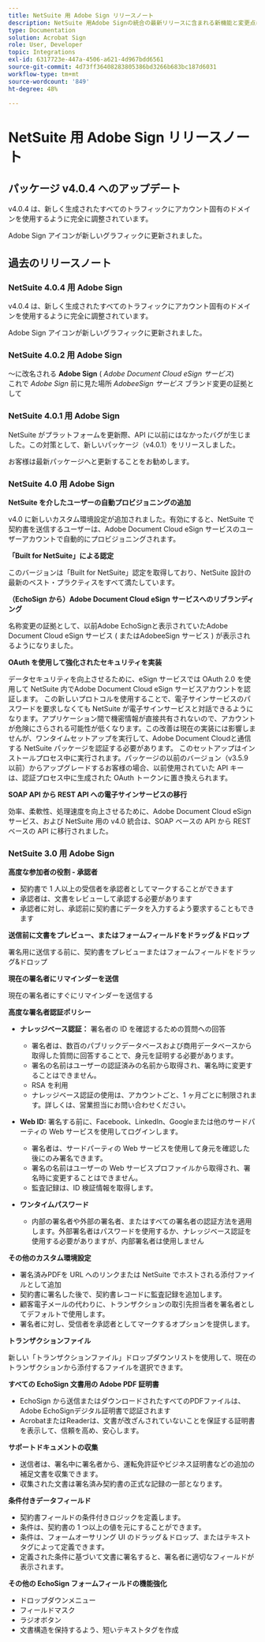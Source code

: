 ```yaml
---
title: NetSuite 用 Adobe Sign リリースノート
description: NetSuite 用Adobe Signの統合の最新リリースに含まれる新機能と変更点について説明します。
type: Documentation
solution: Acrobat Sign
role: User, Developer
topic: Integrations
exl-id: 6317723e-447a-4506-a621-4d967bdd6561
source-git-commit: 4d73ff36408283805386bd3266b683bc187d6031
workflow-type: tm+mt
source-wordcount: '849'
ht-degree: 48%

---
```


# NetSuite 用 Adobe Sign リリースノート

## パッケージ v4.0.4 へのアップデート

v4.0.4 は、新しく生成されたすべてのトラフィックにアカウント固有のドメインを使用するように完全に調整されています。

Adobe Sign アイコンが新しいグラフィックに更新されました。

## 過去のリリースノート

### NetSuite 4.0.4 用 Adobe Sign

v4.0.4 は、新しく生成されたすべてのトラフィックにアカウント固有のドメインを使用するように完全に調整されています。

Adobe Sign アイコンが新しいグラフィックに更新されました。

### NetSuite 4.0.2 用 Adobe Sign

～に改名される **Adobe Sign** ( *Adobe Document Cloud eSign サービス*)\
これで *Adobe Sign* 前に見た場所 *AdobeeSign サービス* ブランド変更の証拠として

### NetSuite 4.0.1 用 Adobe Sign

NetSuite がプラットフォームを更新際、API に以前にはなかったバグが生じました。この対策として、新しいパッケージ（v4.0.1）をリリースしました。

お客様は最新パッケージへと更新することをお勧めします。

### NetSuite 4.0 用 Adobe Sign

**NetSuite を介したユーザーの自動プロビジョニングの追加**

v4.0 に新しいカスタム環境設定が追加されました。有効にすると、NetSuite で契約書を送信するユーザーは、Adobe Document Cloud eSign サービスのユーザーアカウントで自動的にプロビジョニングされます。

**「Built for NetSuite」による認定**

このバージョンは「Built for NetSuite」認定を取得しており、NetSuite 設計の最新のベスト・プラクティスをすべて満たしています。

**（EchoSign から）Adobe Document Cloud eSign サービスへのリブランディング**

名称変更の証拠として、以前Adobe EchoSignと表示されていたAdobe Document Cloud eSign サービス ( またはAdobeeSign サービス ) が表示されるようになりました。

**OAuth を使用して強化されたセキュリティを実装**

データセキュリティを向上させるために、eSign サービスでは OAuth 2.0 を使用して NetSuite 内でAdobe Document Cloud eSign サービスアカウントを認証します。 この新しいプロトコルを使用することで、電子サインサービスのパスワードを要求しなくても NetSuite が電子サインサービスと対話できるようになります。アプリケーション間で機密情報が直接共有されないので、アカウントが危険にさらされる可能性が低くなります。この改善は現在の実装には影響しませんが、ワンタイムセットアップを実行して、Adobe Document Cloudと通信する NetSuite パッケージを認証する必要があります。 このセットアップはインストールプロセス中に実行されます。パッケージの以前のバージョン（v3.5.9 以前）からアップグレードするお客様の場合、以前使用されていた API キーは、認証プロセス中に生成された OAuth トークンに置き換えられます。

**SOAP API から REST API への電子サインサービスの移行**

効率、柔軟性、処理速度を向上させるために、Adobe Document Cloud eSign サービス、および NetSuite 用の v4.0 統合は、SOAP ベースの API から REST ベースの API に移行されました。

### NetSuite 3.0 用 Adobe Sign

**高度な参加者の役割 - 承認者**

* 契約書で 1 人以上の受信者を承認者としてマークすることができます
* 承認者は、文書をレビューして承認する必要があります
* 承認者に対し、承認前に契約書にデータを入力するよう要求することもできます

**送信前に文書をプレビュー、またはフォームフィールドをドラッグ＆ドロップ**

署名用に送信する前に、契約書をプレビューまたはフォームフィールドをドラッグ&amp;ドロップ

**現在の署名者にリマインダーを送信**

現在の署名者にすぐにリマインダーを送信する

**高度な署名者認証ポリシー**

* **ナレッジベース認証：** 署名者の ID を確認するための質問への回答
   * 署名者は、数百のパブリックデータベースおよび商用データベースから取得した質問に回答することで、身元を証明する必要があります。
   * 署名の名前はユーザーの認証済みの名前から取得され、署名時に変更することはできません。
   * RSA を利用
   * ナレッジベース認証の使用は、アカウントごと、1 ヶ月ごとに制限されます。詳しくは、営業担当にお問い合わせください。

* **Web ID:** 署名する前に、Facebook、LinkedIn、Googleまたは他のサードパーティの Web サービスを使用してログインします。

   * 署名者は、サードパーティの Web サービスを使用して身元を確認した後にのみ署名できます。
   * 署名の名前はユーザーの Web サービスプロファイルから取得され、署名時に変更することはできません。
   * 監査記録は、ID 検証情報を取得します。

* **ワンタイムパスワード**
   * 内部の署名者や外部の署名者、またはすべての署名者の認証方法を適用します。外部署名者はパスワードを使用するか、ナレッジベース認証を使用する必要がありますが、内部署名者は使用しません

**その他のカスタム環境設定**

* 署名済みPDFを URL へのリンクまたは NetSuite でホストされる添付ファイルとして追加
* 契約書に署名した後で、契約書レコードに監査記録を追加します。
* 顧客電子メールの代わりに、トランザクションの取引先担当者を署名者としてデフォルトで使用します。
* 署名者に対し、受信者を承認者としてマークするオプションを提供します。

**トランザクションファイル**

新しい「トランザクションファイル」ドロップダウンリストを使用して、現在のトランザクションから添付するファイルを選択できます。

**すべての EchoSign 文書用の Adobe PDF 証明書**

* EchoSign から送信またはダウンロードされたすべてのPDFファイルは、Adobe EchoSignデジタル証明書で認証されます
* AcrobatまたはReaderは、文書が改ざんされていないことを保証する証明書を表示して、信頼を高め、安心します。

**サポートドキュメントの収集**

* 送信者は、署名中に署名者から、運転免許証やビジネス証明書などの追加の補足文書を収集できます。
* 収集された文書は署名済み契約書の正式な記録の一部となります。

**条件付きデータフィールド**

* 契約書フィールドの条件付きロジックを定義します。
* 条件は、契約書の 1 つ以上の値を元にすることができます。
* 条件は、フォームオーサリング UI のドラッグ＆ドロップ、またはテキストタグによって定義できます。
* 定義された条件に基づいて文書に署名すると、署名者に適切なフィールドが表示されます。

**その他の EchoSign フォームフィールドの機能強化**

* ドロップダウンメニュー
* フィールドマスク
* ラジオボタン
* 文書構造を保持するよう、短いテキストタグを作成
